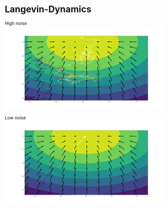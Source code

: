 ﻿# Langevin-Dynamics
High noise
![alt-text](https://github.com/claCase/Langevin-Dynamics/blob/main/Example.png)

Low noise
![alt-text](https://github.com/claCase/Langevin-Dynamics/blob/main/Example3.png)
